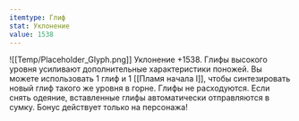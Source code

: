 ```yaml
---
itemtype: Глиф
stat: Уклонение 
value: 1538
---
```

![[Temp/Placeholder_Glyph.png]]
Уклонение +1538. Глифы высокого уровня усиливают дополнительные характеристики поножей. Вы можете использовать 1 глиф и 1 [[Пламя начала I]], чтобы синтезировать новый глиф такого же уровня в горне. Глифы не расходуются. Если снять одеяние, вставленные глифы автоматически отправляются в сумку. Бонус действует только на персонажа!

